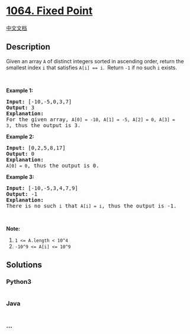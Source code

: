 # [1064. Fixed Point](https://leetcode.com/problems/fixed-point)

[中文文档](/solution/1000-1099/1064.Fixed%20Point/README.md)

## Description
<p>Given an array <code>A</code> of distinct integers sorted in ascending order, return the smallest index <code>i</code> that satisfies <code>A[i] == i</code>.  Return <code>-1</code> if no such <code>i</code> exists.</p>

<p> </p>

<p><strong>Example 1:</strong></p>

<pre>
<strong>Input: </strong><span id="example-input-1-1">[-10,-5,0,3,7]</span>
<strong>Output: </strong><span id="example-output-1">3</span>
<strong>Explanation: </strong>
For the given array, <code>A[0] = -10, A[1] = -5, A[2] = 0, A[3] = 3</code>, thus the output is 3.
</pre>

<p><strong>Example 2:</strong></p>

<pre>
<strong>Input: </strong><span id="example-input-2-1">[0,2,5,8,17]</span>
<strong>Output: </strong><span id="example-output-2">0</span>
<strong>Explanation: </strong>
<code>A[0] = 0</code>, thus the output is 0.
</pre>

<p><strong>Example 3:</strong></p>

<pre>
<strong>Input: </strong><span id="example-input-3-1">[-10,-5,3,4,7,9]</span>
<strong>Output: </strong><span id="example-output-3">-1</span>
<strong>Explanation: </strong>
There is no such <code>i</code> that <code>A[i] = i</code>, thus the output is -1.
</pre>

<p> </p>

<p><strong>Note:</strong></p>

<ol>
	<li><code>1 <= A.length < 10^4</code></li>
	<li><code>-10^9 <= A[i] <= 10^9</code></li>
</ol>



## Solutions


<!-- tabs:start -->

### **Python3**

```python

```

### **Java**

```java

```

### **...**
```

```

<!-- tabs:end -->